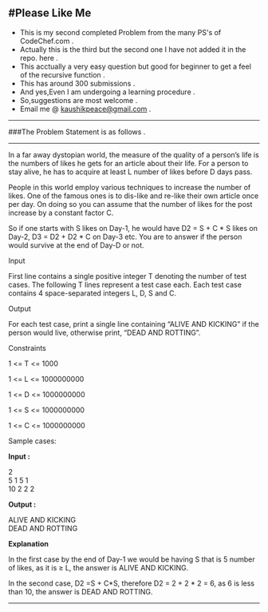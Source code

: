 #Please Like Me
---

* This is my second completed Problem from the many PS's of CodeChef.com .
* Actually this is the third but the second one I have not added it in the repo. here .
* This acctually a very easy question but good for beginner to get a feel of the recursive function .
* This has around 300 submissions .
* And yes,Even I am undergoing a learning procedure .
* So,suggestions are most welcome .
* Email me @ kaushikpeace@gmail.com .


***
###The Problem Statement is as follows .
***
In a far away dystopian world, the measure of the quality of a person’s life is the numbers of likes he gets for an article about their life. For a person to stay alive, he has to acquire at least L number of likes before D days pass.

People in this world employ various techniques to increase the number of likes. One of the famous ones is to dis-like and re-like their own article once per day. On doing so you can assume that the number of likes for the post increase by a constant factor C.

So if one starts with S likes on Day-1, he would have D2 = S + C * S likes on Day-2, D3 = D2 + D2 * C on Day-3 etc. You are to answer if the person would survive at the end of Day-D or not.

Input

First line contains a single positive integer T denoting the number of test cases. The following T lines represent a test case each. Each test case contains 4 space-separated integers L, D, S and C.

Output

For each test case, print a single line containing “ALIVE AND KICKING” if the person would live, otherwise print, “DEAD AND ROTTING”.

Constraints

1 <= T <= 1000

1 <= L <= 1000000000

1 <= D <= 1000000000

1 <= S <= 1000000000

1 <= C <= 1000000000

Sample cases:

<b>Input :</b>

2<br>
5 1 5 1<br>
10 2 2 2

<b>Output : </b>

ALIVE AND KICKING<br>
DEAD AND ROTTING

<b>Explanation</b>

In the first case by the end of Day-1 we would be having S that is 5 number of likes, as it is ≥ L, the answer is ALIVE AND KICKING.

In the second case, D2 =S + C*S, therefore D2 = 2 + 2 * 2 = 6, as 6 is less than 10, the answer is DEAD AND ROTTING. 

---

